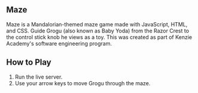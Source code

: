 ## Maze
Maze is a Mandalorian-themed maze game made with JavaScript, HTML, and CSS. Guide Grogu (also known as Baby Yoda) from the Razor Crest to the control stick knob he views as a toy. This was created as part of Kenzie Academy's software engineering program.

## How to Play
1. Run the live server.
2. Use your arrow keys to move Grogu through the maze.
